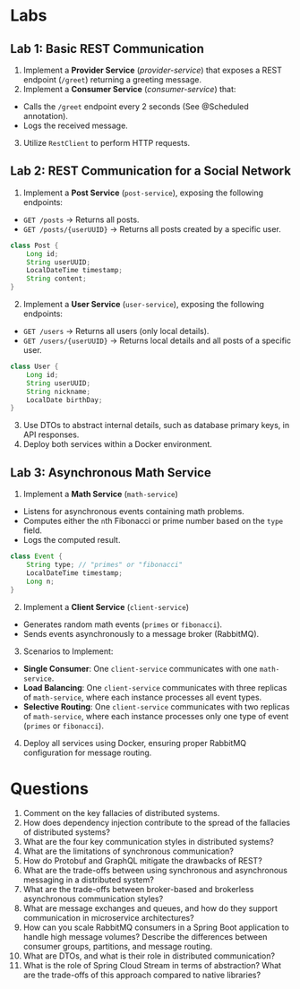 # Labs

## Lab 1: Basic REST Communication

1. Implement a **Provider Service** (*provider-service*) that exposes a REST endpoint (`/greet`) returning a greeting message.
2. Implement a **Consumer Service** (*consumer-service*) that:
  - Calls the `/greet` endpoint every 2 seconds (See @Scheduled annotation). 
  - Logs the received message.
3. Utilize `RestClient` to perform HTTP requests.

## Lab 2: REST Communication for a Social Network

1. Implement a **Post Service** (`post-service`), exposing the following endpoints:
  - `GET /posts` → Returns all posts.
  - `GET /posts/{userUUID}` → Returns all posts created by a specific user.

   ```java
   class Post {
       Long id;
       String userUUID;
       LocalDateTime timestamp;
       String content;
   }
   ```  

2. Implement a **User Service** (`user-service`), exposing the following endpoints:
  - `GET /users` → Returns all users (only local details).
  - `GET /users/{userUUID}` → Returns local details and all posts of a specific user.

   ```java
   class User {
       Long id;
       String userUUID;
       String nickname;
       LocalDate birthDay;
   }
   ```  

3. Use DTOs to abstract internal details, such as database primary keys, in API responses.
4. Deploy both services within a Docker environment.

## Lab 3: Asynchronous Math Service

1. Implement a **Math Service** (`math-service`)
  - Listens for asynchronous events containing math problems.
  - Computes either the `n`th Fibonacci or prime number based on the `type` field.
  - Logs the computed result.

   ```java
   class Event {
       String type; // "primes" or "fibonacci"
       LocalDateTime timestamp;
       Long n;
   }
   ```  

2. Implement a **Client Service** (`client-service`)
  - Generates random math events (`primes` or `fibonacci`).
  - Sends events asynchronously to a message broker (RabbitMQ).

3. Scenarios to Implement:
  - **Single Consumer**: One `client-service` communicates with one `math-service`.
  - **Load Balancing**: One `client-service` communicates with three replicas of `math-service`, where each instance processes all event types.
  - **Selective Routing**: One `client-service` communicates with two replicas of `math-service`, where each instance processes only one type of event (`primes` or `fibonacci`).

4. Deploy all services using Docker, ensuring proper RabbitMQ configuration for message routing.

# Questions
1. Comment on the key fallacies of distributed systems.
2. How does dependency injection contribute to the spread of the fallacies of distributed systems?
3. What are the four key communication styles in distributed systems?
4. What are the limitations of synchronous communication?
5. How do Protobuf and GraphQL mitigate the drawbacks of REST?
6. What are the trade-offs between using synchronous and asynchronous messaging in a distributed system?
7. What are the trade-offs between broker-based and brokerless asynchronous communication styles?
8. What are message exchanges and queues, and how do they support communication in microservice architectures?
9. How can you scale RabbitMQ consumers in a Spring Boot application to handle high message volumes? Describe the differences between consumer groups, partitions, and message routing.
10. What are DTOs, and what is their role in distributed communication?
11. What is the role of Spring Cloud Stream in terms of abstraction? What are the trade-offs of this approach compared to native libraries?  